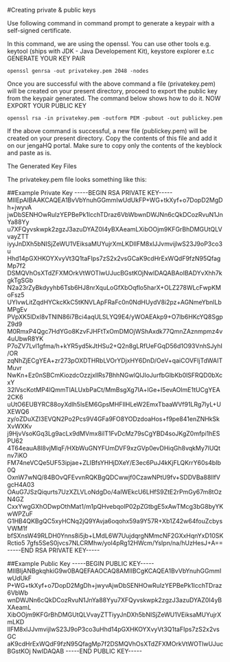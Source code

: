 #Creating private & public keys

Use following command in command prompt to generate a keypair with a self-signed certificate.

In this command, we are using the openssl. You can use other tools e.g. keytool (ships with JDK - Java Developement Kit), keystore explorer e.t.c
GENERATE YOUR KEY PAIR

`openssl genrsa -out privatekey.pem 2048 -nodes`

Once you are successful with the above command a file (privatekey.pem) will be created on your present directory, proceed to export the public key from the keypair generated. The command below shows how to do it.
NOW EXPORT YOUR PUBLIC KEY

`openssl rsa -in privatekey.pem -outform PEM -pubout -out publickey.pem`

If the above command is successful, a new file (publickey.pem) will be created on your present directory. Copy the contents of this file and add it on our jengaHQ portal. Make sure to copy only the contents of the keyblock and paste as is.

The Generated Key Files

The privatekey.pem file looks something like this:

##Example Private Key
	-----BEGIN RSA PRIVATE KEY-----
	MIIEpAIBAAKCAQEA1BvVbYnuhGGmmIwUdUkFP+WG+tkXyf+o7DopD2MgDh+jwyvA
	jwDbSENHOwRuIzYEPBePk1lcchTDraz6VbWbwnDWJNn6cQkDCozRvuN1JnYa88Yy
	u7XFQyvskwpk2zgzJ3azuDYAZ0I4yBXAeamLXibOOjm9KFGrBhDMGUtQLVvayZTT
	iyyJnDXh5bNISjZeWU1VEiksaMUYujrXmLKDIlFM8xlJJvmvijlwS23J9oP3co3u
	Hhd14pGXHKOYXvyVt3Q1taFIps7zS2x2vsGCaK9cdHrExWQdF9fzN95QfagMp7f2
	DSMQVhOsXTdZFXMOrkVtWOTlwUJucBGstKOjNwIDAQABAoIBADYvXhh7kgkTgSGb
	N2a23rZyBkdyyhb6Tsb6HJ8nrXquLoGfXbOqflo5harX+OLZ278WLcFwpKMoFsz5
	UYIvwLitZqdHYCkcKkC5tKNVLApFRaFc0n0NdHUydV8i2pz+AGNmeYbnlLbMPgEv
	PVpXK5lDxI8vTNlN86i7Bci4aqULSLYQ9E4/yWOAEAkp9+O7lb6HKcYQ8SgpZ9d9
	M0RmxP4Qgc7HdYGo8KzvFJHFtTxOmDMOjWShAxdk77QmnZAznmpmz4v4uUbwR8YK
	P7oZV7Lvl1gfma/h+kYR5yd5kJtHSu2+Q2n8gLRfUeFGqD56d1O93VnhSJyhI/OR
	zqNhZjECgYEA+zr273pOXDTHRbLVOrYDjxHY6DnD/OeV+qaiCOVFIjTdWAITMuvr
	NwKn+Ez0nSBCmKiozdcOzzjxllRs7BhhNGwlQlJloJurfbGIbKb0lSFRQD0bXcxY
	32lVscKotMP4lQmmTlALUxbPaCt/MmBsgXg7IA+lGe+I5evAOImE1tUCgYEA2CK6
	uUtO6EUBYRC88oyXdlh5lsEM6GpsMHFIlHLeW2EmxTbaaWVf91LRg7lyL+UXEWQ6
	zy/oZDuXZI3EVQN2Po2Pcs9V4GFa9FO8YODzdoaHos+f9pe841enZNHkSkXvWXKv
	j9HjvVsoKGq3Lg9acLx9dMVmx8ilT1FvDcMz79sCgYBD4soJKgZ0mfpi1hESPU62
	4T64eauA8l8vjMlqF/HXbWuGNYFUmDVF9xzGVp0evDHiqGh8vqkMy7lUQtnv7iKO
	FM74neVCQe5UF53ipjae+ZLIBfsYHHjDXeY/E3ec6PuJ4kKjFLQKrrY60s4bIb0Q
	OxnW7wNQ/84BOvQFEvvnRQKBgQDCwwjf0CzawNPtU9fv+SDDVBa88llfVgcH4A03
	OAuG7JSzQiqurts7UzXZLVLoNdgDo/4alWEkcU6LHfS9ZtE2rPmGy67m8tOzN4GZ
	CxxYwgGXhODwpOthMat1/m1pQHvebqolP02pZGtbgE5xAwTMcg3bG8byYKwWPZuF
	G1HB4QKBgQC5xyHCNq2jQ9YAvja6oqohx59a9Y57R+Xb1Z42w64fouZcbysVWM1f
	bfSXnsW49RLDH0Ynns8i5jb+LMdL6W7UujdqrgNMmcNF2GXxHqnYxD10SKRctio5
	7gfs5SeS0jvcs7NLCRMhw/yol4pRg12HWcm/YsIpn/na/hUzHesJ+A==
	-----END RSA PRIVATE KEY-----

##Example Public Key
	-----BEGIN PUBLIC KEY-----
	MIIBIjANBgkqhkiG9w0BAQEFAAOCAQ8AMIIBCgKCAQEA1BvVbYnuhGGmmIwUdUkF
	P+WG+tkXyf+o7DopD2MgDh+jwyvAjwDbSENHOwRuIzYEPBePk1lcchTDraz6VbWb
	wnDWJNn6cQkDCozRvuN1JnYa88Yyu7XFQyvskwpk2zgzJ3azuDYAZ0I4yBXAeamL
	XibOOjm9KFGrBhDMGUtQLVvayZTTiyyJnDXh5bNISjZeWU1VEiksaMUYujrXmLKD
	IlFM8xlJJvmvijlwS23J9oP3co3uHhd14pGXHKOYXvyVt3Q1taFIps7zS2x2vsGC
	aK9cdHrExWQdF9fzN95QfagMp7f2DSMQVhOsXTdZFXMOrkVtWOTlwUJucBGstKOj
	NwIDAQAB
	-----END PUBLIC KEY-----
